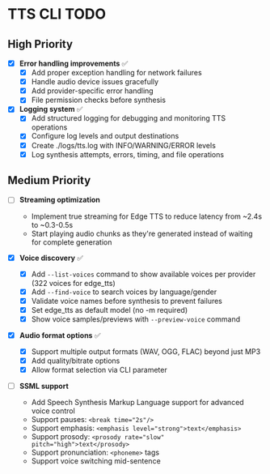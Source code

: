 # TTS CLI TODO

## High Priority

- [x] **Error handling improvements** ✅
  - [x] Add proper exception handling for network failures
  - [x] Handle audio device issues gracefully  
  - [x] Add provider-specific error handling
  - [x] File permission checks before synthesis

- [x] **Logging system** ✅
  - [x] Add structured logging for debugging and monitoring TTS operations
  - [x] Configure log levels and output destinations
  - [x] Create ./logs/tts.log with INFO/WARNING/ERROR levels
  - [x] Log synthesis attempts, errors, timing, and file operations

## Medium Priority

- [ ] **Streaming optimization**
  - Implement true streaming for Edge TTS to reduce latency from ~2.4s to ~0.3-0.5s
  - Start playing audio chunks as they're generated instead of waiting for complete generation

- [x] **Voice discovery** ✅
  - [x] Add `--list-voices` command to show available voices per provider (322 voices for edge_tts)
  - [x] Add `--find-voice` to search voices by language/gender
  - [x] Validate voice names before synthesis to prevent failures
  - [x] Set edge_tts as default model (no -m required)
  - [x] Show voice samples/previews with `--preview-voice` command

- [x] **Audio format options** ✅
  - [x] Support multiple output formats (WAV, OGG, FLAC) beyond just MP3
  - [x] Add quality/bitrate options
  - [x] Allow format selection via CLI parameter

- [ ] **SSML support**
  - Add Speech Synthesis Markup Language support for advanced voice control
  - Support pauses: `<break time="2s"/>`
  - Support emphasis: `<emphasis level="strong">text</emphasis>`
  - Support prosody: `<prosody rate="slow" pitch="high">text</prosody>`
  - Support pronunciation: `<phoneme>` tags
  - Support voice switching mid-sentence